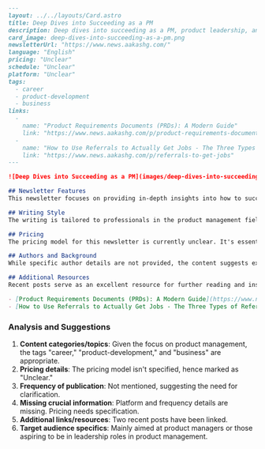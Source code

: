 ```markdown
---
layout: ../../layouts/Card.astro
title: Deep Dives into Succeeding as a PM
description: Deep dives into succeeding as a PM, product leadership, and how to get your next PM job.
card_image: deep-dives-into-succeeding-as-a-pm.png
newsletterUrl: "https://www.news.aakashg.com/"
language: "English"
pricing: "Unclear"
schedule: "Unclear"
platform: "Unclear"
tags:
  - career
  - product-development
  - business
links:
  -
    name: "Product Requirements Documents (PRDs): A Modern Guide"
    link: "https://www.news.aakashg.com/p/product-requirements-documents-prds"
  -
    name: "How to Use Referrals to Actually Get Jobs - The Three Types of Referrals"
    link: "https://www.news.aakashg.com/p/referrals-to-get-jobs"
---

![Deep Dives into Succeeding as a PM](images/deep-dives-into-succeeding-as-a-pm.webp)

## Newsletter Features
This newsletter focuses on providing in-depth insights into how to succeed as a Product Manager (PM), covering topics like product leadership and securing your next PM job. With a thriving subscriber base of hundreds of thousands, it delivers content that is both insightful and practical for those looking to advance in their PM careers.

## Writing Style
The writing is tailored to professionals in the product management field, drawing from real-world experiences and case studies to offer actionable advice. Articles such as "Product Requirements Documents (PRDs): A Modern Guide" and "How to Use Referrals to Actually Get Jobs" showcase a structured and informative approach.

## Pricing
The pricing model for this newsletter is currently unclear. It's essential to visit the newsletter's main page for the most accurate subscription details.

## Authors and Background
While specific author details are not provided, the content suggests expertise in product management and leadership topics, aiming to educate and inform those in or entering the field.

## Additional Resources
Recent posts serve as an excellent resource for further reading and insights into specific topics relevant to the newsletter's audience:

- [Product Requirements Documents (PRDs): A Modern Guide](https://www.news.aakashg.com/p/product-requirements-documents-prds)
- [How to Use Referrals to Actually Get Jobs - The Three Types of Referrals](https://www.news.aakashg.com/p/referrals-to-get-jobs)
```

### Analysis and Suggestions
1. **Content categories/topics**: Given the focus on product management, the tags "career," "product-development," and "business" are appropriate.
2. **Pricing details**: The pricing model isn't specified, hence marked as "Unclear."
3. **Frequency of publication**: Not mentioned, suggesting the need for clarification.
4. **Missing crucial information**: Platform and frequency details are missing. Pricing needs specification.
5. **Additional links/resources**: Two recent posts have been linked.
6. **Target audience specifics**: Mainly aimed at product managers or those aspiring to be in leadership roles in product management.